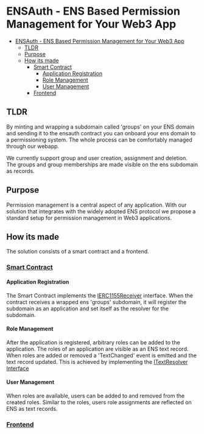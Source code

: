 # ENSAuth - ENS Based Permission Management for Your Web3 App

- [ENSAuth - ENS Based Permission Management for Your Web3 App](#ensauth---ens-based-permission-management-for-your-web3-app)
  - [TLDR](#tldr)
  - [Purpose](#purpose)
  - [How its made](#how-its-made)
    - [Smart Contract](#smart-contract)
      - [Application Registration](#application-registration)
      - [Role Management](#role-management)
      - [User Management](#user-management)
    - [Frontend](#frontend)

## TLDR
By minting and wrapping a subdomain called 'groups' on your ENS domain and sending it to the ensauth contract you can onboard your ens domain to a permissioning system. The whole process can be comfortably managed through our webapp.

We currently support group and user creation, assignment and deletion. The groups and group memberships are made visible on the ens subdomain as records.

## Purpose
Permission management is a central aspect of any application. With our solution that integrates with the widely adopted ENS protocol we propose a standard setup for permission management in Web3 applications.

## How its made
The solution consists of a smart contract and a frontend.

### [Smart Contract](eth/contracts/Ensauth.sol)

#### Application Registration
 The Smart Contract implements the [IERC1155Receiver](https://docs.openzeppelin.com/contracts/4.x/api/token/erc1155#IERC1155Receiver) interface. When the contract receives a wrapped ens 'groups' subdomain, it will register the subdomain as an application and set itself as the resolver for the subdomain.

#### Role Management
 After the application is registered, arbitrary roles can be added to the application. The roles of an application are visible as an ENS text record. When roles are added or removed a 'TextChanged' event is emitted and the text record updated. This is achieved by implementing the [ITextResolver Interface](https://github.com/ensdomains/ens-contracts/blob/staging/contracts/resolvers/profiles/ITextResolver.sol)

#### User Management
 When roles are available, users can be added to and removed from the created roles. Similar to the roles, users role assignments are reflected on ENS as text records.

### [Frontend](webapp/)
